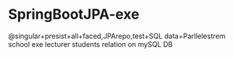 # SpringBootJPA-exe
@singular+presist+all+faced,JPArepo,test+SQL data+Parllelestrem</br>
school exe lecturer students relation on mySQL DB 
